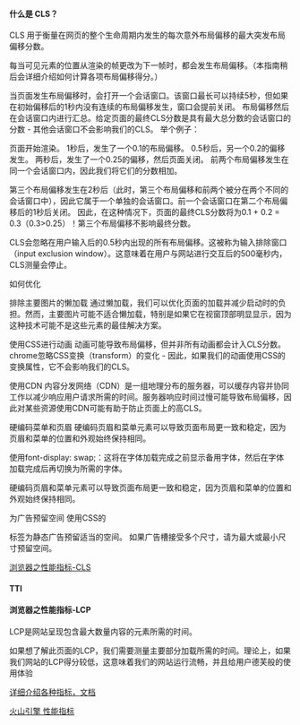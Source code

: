 

#### 什么是 CLS？

CLS 用于衡量在网页的整个生命周期内发生的每次意外布局偏移的最大突发布局偏移分数。

每当可见元素的位置从渲染的帧更改为下一帧时，都会发生布局偏移。（本指南稍后会详细介绍如何计算各项布局偏移得分。）

当页面发生布局偏移时，会打开一个会话窗口。该窗口最长可以持续5秒，但如果在初始偏移后的1秒内没有连续的布局偏移发生，窗口会提前关闭。
布局偏移然后在会话窗口内进行汇总。给定页面的最终CLS分数是具有最大总分数的会话窗口的分数 - 其他会话窗口不会影响我们的CLS。
举个例子：

页面开始渲染。
1秒后，发生了一个0.1的布局偏移。
0.5秒后，另一个0.2的偏移发生。
两秒后，发生了一个0.25的偏移，然后页面关闭。
前两个布局偏移发生在同一个会话窗口内，因此我们将它们的分数相加。

第三个布局偏移发生在2秒后（此时，第三个布局偏移和前两个被分在两个不同的会话窗口中），因此它属于一个单独的会话窗口。前一个会话窗口在第二个布局偏移后的1秒后关闭。
因此，在这种情况下，页面的最终CLS分数将为0.1 + 0.2 = 0.3（0.3>0.25）！第三个布局偏移不影响最终分数。

CLS会忽略在用户输入后的0.5秒内出现的所有布局偏移。这被称为输入排除窗口（input exclusion window）。这意味着在用户与网站进行交互后的500毫秒内，CLS测量会停止。

如何优化

排除主要图片的懒加载
通过懒加载，我们可以优化页面的加载并减少启动时的负担。然而，主要图片可能不适合懒加载，特别是如果它在视窗顶部明显显示，因为这种技术可能不是这些元素的最佳解决方案。

使用CSS进行动画
动画可能导致布局偏移，但并非所有动画都会计入CLS分数。chrome忽略CSS变换（transform）的变化 - 因此，如果我们的动画使用CSS的变换属性，它不会影响我们的CLS。

使用CDN
内容分发网络（CDN）是一组地理分布的服务器，可以缓存内容并协同工作以减少响应用户请求所需的时间。服务器响应时间过慢可能导致布局偏移，因此对某些资源使用CDN可能有助于防止页面上的高CLS。

硬编码菜单和页眉
硬编码页眉和菜单元素可以导致页面布局更一致和稳定，因为页眉和菜单的位置和外观始终保持相同。


使用font-display: swap;：这将在字体加载完成之前显示备用字体，然后在字体加载完成后再切换为所需的字体。

硬编码页眉和菜单元素可以导致页面布局更一致和稳定，因为页眉和菜单的位置和外观始终保持相同。

为广告预留空间
使用CSS的<div>标签为静态广告预留适当的空间。
如果广告槽接受多个尺寸，请为最大或最小尺寸预留空间。

[浏览器之性能指标-CLS](https://juejin.cn/post/7256730001805344827?from=search-suggest#heading-22)

#### TTI

#### 浏览器之性能指标-LCP

LCP是网站呈现包含最大数量内容的元素所需的时间。

如果想了解此页面的LCP，我们需要测量主要部分加载所需的时间。理论上，如果我们网站的LCP得分较低，这意味着我们的网站运行流畅，并且给用户德芙般的使用体验



[详细介绍各种指标，文档](https://web.dev/articles/cls?hl=zh-cn)

[火山引擎 性能指标](https://www.volcengine.com/docs/6431/107451)